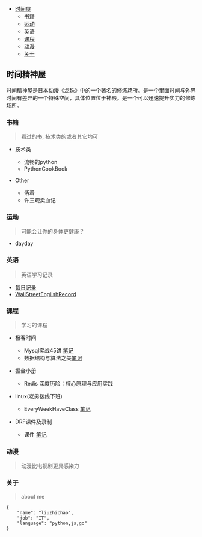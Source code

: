 <!-- @import "[TOC]" {cmd="toc" depthFrom=1 depthTo=6 orderedList=false} -->

<!-- code_chunk_output -->

* [时间屋](#时间精神屋)
    * [书籍](#书籍)
    * [运动](#运动)
    * [英语](#英语)
    * [课程](#课程)
    * [动漫](#动漫)
    * [关于](#关于)

<!-- /code_chunk_output -->

## 时间精神屋

时间精神屋是日本动漫《龙珠》中的一个著名的修炼场所。是一个里面时间与外界时间有差异的一个特殊空间，具体位置位于神殿。是一个可以迅速提升实力的修炼场所。

### 书籍

> 看过的书, 技术类的或者其它均可

- 技术类
  - 流畅的python
  - PythonCookBook

- Other
  - 活着
  - 许三观卖血记

### 运动

> 可能会让你的身体更健康？

- dayday

### 英语

> 英语学习记录

- [每日记录](english/everydaywords/)
- [WallStreetEnglishRecord](english/wse/)

### 课程

> 学习的课程

- 极客时间

    - Mysql实战45讲 [笔记](lessons/mysql_of_actual)
    - 数据结构与算法之美[笔记](lessons/algorithm)
- 掘金小册
    - Redis 深度历险：核心原理与应用实践

- linux(老男孩线下班)
  - EveryWeekHaveClass [笔记](linuxstudy)

- DRF课件及录制
  - 课件 [笔记](lessons/drf)

### 动漫

> 动漫比电视剧更具感染力

### 关于

> about me

```
{
    "name": "liuzhichao",
    "job": "IT",
    "language": "python,js,go"
}
```
